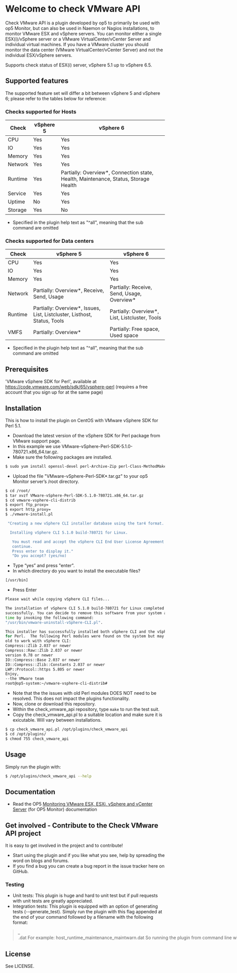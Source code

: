 # Welcome to check VMware API
Check VMware API is a plugin developed by op5 to primarily be used with op5
Monitor, but can also be used in Naemon or Nagios installations, to monitor
VMware ESX and vSphere servers. You can monitor either a single ESX(i)/vSphere
server or a VMware VirtualCenter/vCenter Server and individual virtual
machines. If you have a VMware cluster you should monitor the data center
(VMware VirtualCenter/vCenter Server) and not the individual ESX/vSphere
servers.

Supports check status of ESX(i) server, vSphere 5.1 up to vSphere 6.5.

## Supported features

The supported feature set will differ a bit between vSphere 5 and vSphere 6; please refer to the tables below for reference:

### Checks supported for Hosts
| Check   | vSphere 5 | vSphere 6                                                                                 |
|---------|-----------|-------------------------------------------------------------------------------------------|
| CPU     | Yes       | Yes                                                                                       |
| IO      | Yes       | Yes                                                                                       |
| Memory  | Yes       | Yes                                                                                       |
| Network | Yes       | Yes                                                                                       |
| Runtime | Yes       | Partially: Overview*, Connection state, Health, Maintenance, Status, Storage Health       |
| Service | Yes       | Yes                                                                                       |
| Uptime  | No        | Yes                                                                                       |
| Storage | Yes       | No                                                                                        |
* Specified in the plugin help text as "^all", meaning that the sub command are omitted

### Checks supported for Data centers
| Check   | vSphere 5                                                                | vSphere 6                                      |
|---------|--------------------------------------------------------------------------|------------------------------------------------|
| CPU     | Yes                                                                      | Yes                                            |
| IO      | Yes                                                                      | Yes                                            |
| Memory  | Yes                                                                      | Yes                                            |
| Network | Partially: Overview*, Receive, Send, Usage                               | Partially: Receive, Send, Usage, Overview*     |
| Runtime | Partially: Overview*, Issues, List, Listcluster, Listhost, Status, Tools | Partially: Overview*, List, Listcluster, Tools |
| VMFS    | Partially: Overview*                                                     | Partially: Free space, Used space              |
* Specified in the plugin help text as "^all", meaning that the sub command are omitted

## Prerequisites
'VMware vSphere SDK for Perl', available at https://code.vmware.com/web/sdk/65/vsphere-perl (requires a free account that you sign up for at the same page)

## Installation
This is how to install the plugin on CentOS with VMware vSphere SDK for Perl
5.1.
- Download the latest version of the vSphere SDK for Perl package from VMware
  support page.
- In this example we use VMware-vSphere-Perl-SDK-5.1.0-780721.x86_64.tar.gz.
- Make sure the following packages are installed.
```bash
$ sudo yum install openssl-devel perl-Archive-Zip perl-Class-MethodMaker uuid-perl perl-SOAP-Lite perl-XML-SAX perl-XML-NamespaceSupport perl-XML-LibXML perl-MIME-Lite perl-MIME-Types perl-MailTools perl-TimeDate uuid libuuid perl-Data-Dump perl-UUID cpan libxml2-devel perl-libwww-perl perl-Test-MockObject perl-Test-Simple perl-Monitoring-Plugin perl-Class-Accessor perl-Config-Tiny
```
- Upload the file "VMware-vSphere-Perl-SDK*.tar.gz" to your op5 Monitor server’s
/root directory.
```bash
$ cd /root/
$ tar xvzf VMware-vSphere-Perl-SDK-5.1.0-780721.x86_64.tar.gz
$ cd vmware-vsphere-cli-distrib
$ export ftp_proxy=
$ export http_proxy=
$ ./vmware-install.pl

 "Creating a new vSphere CLI installer database using the tar4 format.

  Installing vSphere CLI 5.1.0 build-780721 for Linux.

   You must read and accept the vSphere CLI End User License Agreement to
   continue.
   Press enter to display it."
   "Do you accept? (yes/no)
```
- Type “yes” and press "enter".
- In which directory do you want to install the executable files?
```bash
[/usr/bin]
```
- Press Enter
```bash
Please wait while copying vSphere CLI files...

The installation of vSphere CLI 5.1.0 build-780721 for Linux completed
successfully. You can decide to remove this software from your system at any
time by invoking the following command:
"/usr/bin/vmware-uninstall-vSphere-CLI.pl".

This installer has successfully installed both vSphere CLI and the vSphere SDK
for Perl.  The following Perl modules were found on the system but may be too
old to work with vSphere CLI:
Compress::Zlib 2.037 or newer
Compress::Raw::Zlib 2.037 or newer
version 0.78 or newer
IO::Compress::Base 2.037 or newer
IO::Compress::Zlib::Constants 2.037 or newer
LWP::Protocol::https 5.805 or newer
Enjoy,
--the VMware team
root@op5-system:~/vmware-vsphere-cli-distrib#
```
- Note that the the issues with old Perl modules DOES NOT need to be resolved.
  This does not impact the plugins functionality.
- Now, clone or download this repository.
- Within the check_vmware_api repository, type `make` to run the test suit.
- Copy the check_vmware_api.pl to a suitable location and make sure it is
  exicutable. Will vary between installations.
```bash
$ cp check_vmware_api.pl /opt/plugins/check_vmware_api
$ cd /opt/plugins/
$ chmod 755 check_vmware_api
```

## Usage
Simply run the plugin with:
```bash
$ /opt/plugins/check_vmware_api --help
```

## Documentation
* Read the OP5 [Monitoring VMware ESX, ESXi, vSphere and vCenter Server](https://support.itrsgroup.com/hc/en-us/articles/360020252573-Monitoring-VMware-ESX-ESXi-vSphere-and-vCenter-Server)  (for OP5 Monitor) documentation

## Get involved - Contribute to the Check VMware API project
It is easy to get involved in the project and to contribute!
* Start using the plugin and if you like what you see, help by spreading the word on blogs and forums.
* If you find a bug you can create a bug report in the issue tracker here on GitHub.
### Testing
* Unit tests: This plugin is huge and hard to unit test but if pull requests with unit tests are greatly appreciated.
* Integration tests: This plugin is equipped with an option of generating tests (--generate_test). Simply run the plugin with this flag appended at the end of your command followed by a filename with the following format:

> <target>_<command>_<subcommand>_<option>.dat
For example:
> host_runtime_maintenance_maintwarn.dat
So running the plugin from command line with the following will generate the integration test:
> $ ./check_vmware_api -u <user> -p <password> -H <host_name> -l runtime -s maintenance -o maintwarn --generate_test host_runtime_maintenance_maintwarn.dat
You can omit subcommand and/or option from the command and reflect that in the file name. To run all the tests simply run 'make'.

## License
See LICENSE.
